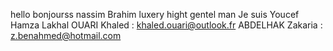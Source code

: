 hello
bonjourss
nassim
Brahim luxery hight gentel man
Je suis Youcef
Hamza Lakhal 
OUARI Khaled : khaled.ouari@outlook.fr
ABDELHAK Zakaria : z.benahmed@hotmail.com





